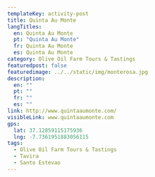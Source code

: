 ```yaml
---
templateKey: activity-post
title: Quinta Au Monte
langTitles:
  en: Quinta Au Monte
  pt: "Quinta Au Monte"
  fr: Quinta Au Monte
  es: Quinta Au Monte
category: Olive Oil Farm Tours & Tastings
featuredpost: false
featuredimage: ../../static/img/monterosa.jpg
description: 
  en: ""
  pt: ""
  fr: ""
  es: ""
link: http://www.quintaaumonte.com/
visibleLink: www.quintaaumonte.com
gps:
  lat: 37.12859115175936
  lng: -7.7361951883056115
tags:
  - Olive Oil Farm Tours & Tastings
  - Tavira
  - Santo Estevao
---
```


